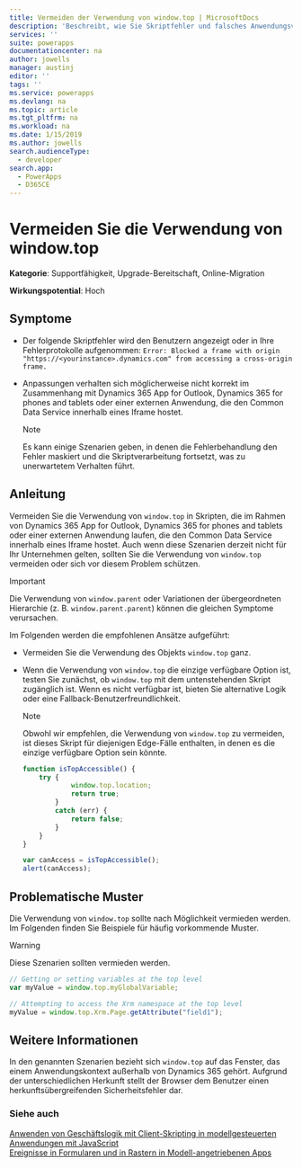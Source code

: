 ```yaml
---
title: Vermeiden der Verwendung von window.top | MicrosoftDocs
description: 'Beschreibt, wie Sie Skriptfehler und falsches Anwendungsverhalten im Zusammenhang mit der Verwendung von window.top in JavaScript-Anpassungen vermeiden können.'
services: ''
suite: powerapps
documentationcenter: na
author: jowells
manager: austinj
editor: ''
tags: ''
ms.service: powerapps
ms.devlang: na
ms.topic: article
ms.tgt_pltfrm: na
ms.workload: na
ms.date: 1/15/2019
ms.author: jowells
search.audienceType:
  - developer
search.app:
  - PowerApps
  - D365CE
---
```

# <a name="avoid-using-windowtop"></a>Vermeiden Sie die Verwendung von window.top

**Kategorie**: Supportfähigkeit, Upgrade-Bereitschaft, Online-Migration

**Wirkungspotential**: Hoch

<a name='symptoms'></a>

## <a name="symptoms"></a>Symptome

- Der folgende Skriptfehler wird den Benutzern angezeigt oder in Ihre Fehlerprotokolle aufgenommen: `Error: Blocked a frame with origin "https://<yourinstance>.dynamics.com" from accessing a cross-origin frame.`
- Anpassungen verhalten sich möglicherweise nicht korrekt im Zusammenhang mit Dynamics 365 App for Outlook, Dynamics 365 for phones and tablets oder einer externen Anwendung, die den Common Data Service innerhalb eines Iframe hostet.

  > [!NOTE]
  > Es kann einige Szenarien geben, in denen die Fehlerbehandlung den Fehler maskiert und die Skriptverarbeitung fortsetzt, was zu unerwartetem Verhalten führt.

<a name='guidance'></a>

## <a name="guidance"></a>Anleitung

Vermeiden Sie die Verwendung von `window.top` in Skripten, die im Rahmen von Dynamics 365 App for Outlook, Dynamics 365 for phones and tablets oder einer externen Anwendung laufen, die den Common Data Service innerhalb eines Iframe hostet. Auch wenn diese Szenarien derzeit nicht für Ihr Unternehmen gelten, sollten Sie die Verwendung von `window.top` vermeiden oder sich vor diesem Problem schützen.

 > [!IMPORTANT]
 > Die Verwendung von `window.parent` oder Variationen der übergeordneten Hierarchie (z. B. `window.parent.parent`) können die gleichen Symptome verursachen.

Im Folgenden werden die empfohlenen Ansätze aufgeführt:

- Vermeiden Sie die Verwendung des Objekts `window.top` ganz.

- Wenn die Verwendung von `window.top` die einzige verfügbare Option ist, testen Sie zunächst, ob `window.top` mit dem untenstehenden Skript zugänglich ist. Wenn es nicht verfügbar ist, bieten Sie alternative Logik oder eine Fallback-Benutzerfreundlichkeit.

  > [!NOTE]
  > Obwohl wir empfehlen, die Verwendung von `window.top` zu vermeiden, ist dieses Skript für diejenigen Edge-Fälle enthalten, in denen es die einzige verfügbare Option sein könnte.

    ```javascript
    function isTopAccessible() {
        try {
                window.top.location;
                return true;
            }
            catch (err) {
                return false;
            }
        }
    }

    var canAccess = isTopAccessible();
    alert(canAccess);
    ```

<a name='problem'></a>

## <a name="problematic-patterns"></a>Problematische Muster

Die Verwendung von `window.top` sollte nach Möglichkeit vermieden werden. Im Folgenden finden Sie Beispiele für häufig vorkommende Muster.

> [!WARNING]
> Diese Szenarien sollten vermieden werden.

```javascript
// Getting or setting variables at the top level
var myValue = window.top.myGlobalVariable;

// Attempting to access the Xrm namespace at the top level
myValue = window.top.Xrm.Page.getAttribute("field1");
```

<a name='additional'></a>

## <a name="additional-information"></a>Weitere Informationen

In den genannten Szenarien bezieht sich `window.top` auf das Fenster, das einem Anwendungskontext außerhalb von Dynamics 365 gehört. Aufgrund der unterschiedlichen Herkunft stellt der Browser dem Benutzer einen herkunftsübergreifenden Sicherheitsfehler dar.

### <a name="see-also"></a>Siehe auch
[Anwenden von Geschäftslogik mit Client-Skripting in modellgesteuerten Anwendungen mit JavaScript](/powerapps/developer/model-driven-apps/client-scripting)<br/>
[Ereignisse in Formularen und in Rastern in Modell-angetriebenen Apps](/powerapps/developer/model-driven-apps/clientapi/events-forms-grids)<br/>